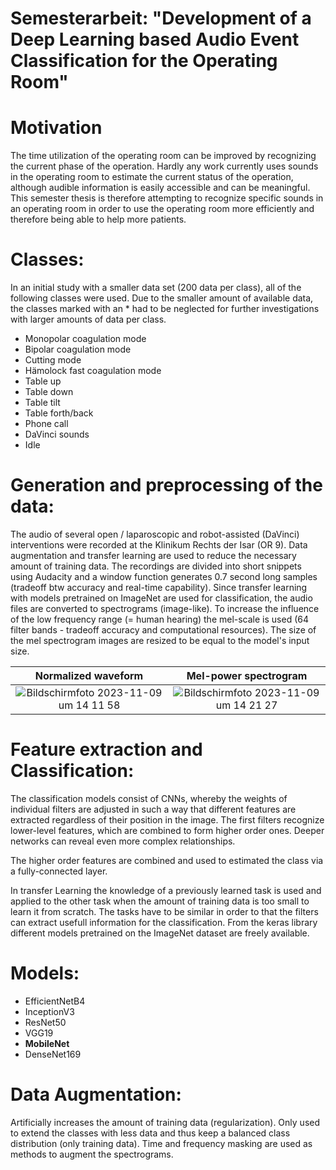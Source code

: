 # Semesterarbeit: "Development of a Deep Learning based Audio Event Classification for the Operating Room"

# Motivation
The time utilization of the operating room can be improved by recognizing the current phase of the operation.
Hardly any work currently uses sounds in the operating room to estimate the current status of the operation, although audible information is easily accessible and can be meaningful.
This semester thesis is therefore attempting to recognize specific sounds in an operating room in order to use the operating room more efficiently and therefore being able to help more patients.

# Classes:
In an initial study with a smaller data set (200 data per class), all of the following classes were used.
Due to the smaller amount of available data, the classes marked with an * had to be neglected for further investigations with larger amounts of data per class.

  - Monopolar coagulation mode
  - Bipolar coagulation mode
  - Cutting mode
  - Hämolock fast coagulation mode
  - Table up
  - Table down
  - Table tilt
  - Table forth/back
  - Phone call
  - DaVinci sounds
  - Idle

# Generation and preprocessing of the data:
The audio of several open / laparoscopic and robot-assisted (DaVinci) interventions were recorded at the Klinikum Rechts der Isar (OR 9).
Data augmentation and transfer learning are used to reduce the necessary amount of training data.
The recordings are divided into short snippets using Audacity and a window function generates 0.7 second long samples (tradeoff btw accuracy and real-time capability).
Since transfer learning with models pretrained on ImageNet are used for classification, the audio files are converted to spectrograms (image-like).
To increase the influence of the low frequency range (= human hearing) the mel-scale is used (64 filter bands - tradeoff accuracy and computational resources).
The size of the mel spectrogram images are resized to be equal to the model's input size.

Normalized waveform        |  Mel-power spectrogram
:-------------------------:|:-------------------------:
<img alt="Bildschirmfoto 2023-11-09 um 14 11 58" src="https://github.com/TommyRiedel/Operating-Room-Audio-Event-Classification/assets/33426324/5e8b547b-d2b5-4549-b5d7-c79a84051cce"> | <img alt="Bildschirmfoto 2023-11-09 um 14 21 27" src="https://github.com/TommyRiedel/Operating-Room-Audio-Event-Classification/assets/33426324/e39bc789-b0a1-47e2-94f4-896a98d3a35d">

# Feature extraction and Classification:
The classification models consist of CNNs, whereby the weights of individual filters are adjusted in such a way that different features are extracted regardless of their position in the image.
The first filters recognize lower-level features, which are combined to form higher order ones.
Deeper networks can reveal even more complex relationships.

The higher order features are combined and used to estimated the class via a fully-connected layer.

In transfer Learning the knowledge of a previously learned task is used and applied to the other task when the amount of training data is too small to learn it from scratch.
The tasks have to be similar in order to that the filters can extract usefull information for the classification.
From the keras library different models pretrained on the ImageNet dataset are freely available.

# Models:
  - EfficientNetB4
  - InceptionV3
  - ResNet50
  - VGG19
  - **MobileNet**
  - DenseNet169

# Data Augmentation:
Artificially increases the amount of training data (regularization).
Only used to extend the classes with less data and thus keep a balanced class distribution (only training data).
Time and frequency masking are used as methods to augment the spectrograms.
